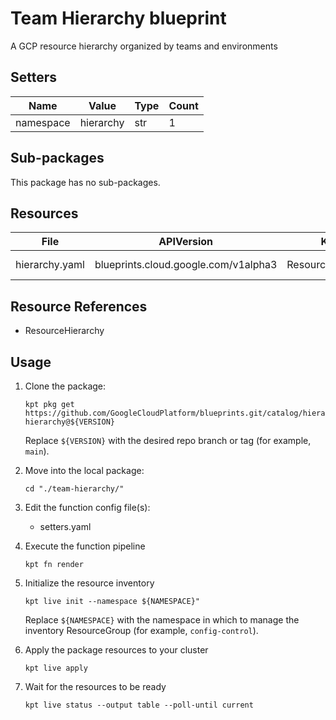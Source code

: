 <!-- BEGINNING OF PRE-COMMIT-BLUEPRINT DOCS HOOK:TITLE -->
# Team Hierarchy blueprint


<!-- END OF PRE-COMMIT-BLUEPRINT DOCS HOOK:TITLE -->
<!-- BEGINNING OF PRE-COMMIT-BLUEPRINT DOCS HOOK:BODY -->
A GCP resource hierarchy organized by teams and environments

## Setters

|   Name    |   Value   | Type | Count |
|-----------|-----------|------|-------|
| namespace | hierarchy | str  |     1 |

## Sub-packages

This package has no sub-packages.

## Resources

|      File      |              APIVersion              |       Kind        |      Name      | Namespace |
|----------------|--------------------------------------|-------------------|----------------|-----------|
| hierarchy.yaml | blueprints.cloud.google.com/v1alpha3 | ResourceHierarchy | root-hierarchy | hierarchy |

## Resource References

- ResourceHierarchy

## Usage

1.  Clone the package:
    ```shell
    kpt pkg get https://github.com/GoogleCloudPlatform/blueprints.git/catalog/hierarchy/team-hierarchy@${VERSION}
    ```
    Replace `${VERSION}` with the desired repo branch or tag
    (for example, `main`).

1.  Move into the local package:
    ```shell
    cd "./team-hierarchy/"
    ```

1.  Edit the function config file(s):
    - setters.yaml

1.  Execute the function pipeline
    ```shell
    kpt fn render
    ```

1.  Initialize the resource inventory
    ```shell
    kpt live init --namespace ${NAMESPACE}"
    ```
    Replace `${NAMESPACE}` with the namespace in which to manage
    the inventory ResourceGroup (for example, `config-control`).

1.  Apply the package resources to your cluster
    ```shell
    kpt live apply
    ```

1.  Wait for the resources to be ready
    ```shell
    kpt live status --output table --poll-until current
    ```

<!-- END OF PRE-COMMIT-BLUEPRINT DOCS HOOK:BODY -->
